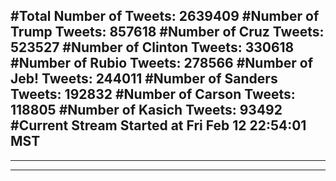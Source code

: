 #Total Number of Tweets: 2639409 
#Number of Trump Tweets: 857618
#Number of Cruz Tweets: 523527
#Number of Clinton Tweets: 330618
#Number of Rubio Tweets: 278566
#Number of Jeb! Tweets: 244011
#Number of Sanders Tweets: 192832
#Number of Carson Tweets: 118805
#Number of Kasich Tweets: 93492
#Current Stream Started at Fri Feb 12 22:54:01 MST
---
---
---
